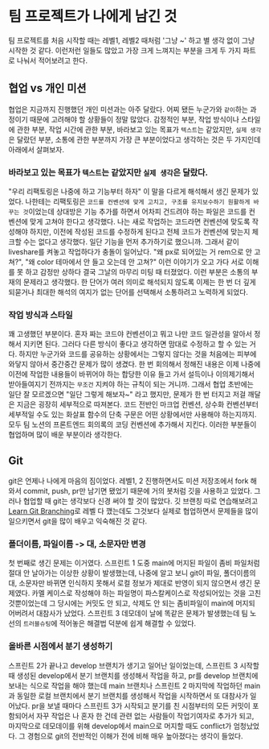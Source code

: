 # 팀 프로젝트가 나에게 남긴 것

팀 프로젝트를 처음 시작할 때는 레벨1, 레벨2 때처럼 '그냥 ~' 하고 별 생각 없이 그냥 시작한 것 같다. 이런저런 일들도 많았고
가장 크게 느껴지는 부분을 크게 두 가지 파트로 나눠서 적어보려고 한다.

## 협업 vs 개인 미션

협업은 지금까지 진행했던 개인 미션과는 아주 달랐다. 어찌 됐든 누군가와 `같이`하는 과정이기 때문에 고려해야 할 상황들이 정말 많았다. 감정적인 부분, 작업 방식이나 스타일에 관한 부분, 작업 시간에 관한 부분, 바라보고 있는 목표가 `텍스트`는 같았지만, `실제 생각`은 달랐던 부분, 소통에 관한 부분까지 가장 큰 부분이었다고 생각하는 것은 두 가지인데 아래에서 살펴보자.

### 바라보고 있는 목표가 `텍스트`는 같았지만 `실제 생각`은 달랐다.

"우리 리팩토링은 나중에 하고 기능부터 하자" 이 말을 다르게 해석해서 생긴 문제가 있었다. 나한테는 리팩토링은 `코드를 컨벤션에 맞게 고치고, 구조를 유지보수하기 원활하게 바꾸는 것`이었는데 상대방은 기능 추가를 하면서 어차피 건드려야 하는 파일은 코드를 컨벤션에 맞게 고쳐야 한다고 생각했다.
나는 새로 작업하는 코드라면 컨벤션에 맞도록 작성해야 하지만, 이전에 작성된 코드를 수정하게 된다고 전체 코드가 컨벤션에 맞는지 체크할 수는 없다고 생각했다. 일단 기능을 먼저 추가하기로 했으니까. 그래서 같이 liveshare를 켜놓고 작업하다가 충돌이 일어났다.
"왜 px로 되어있는 거 rem으로 안 고쳐?", "왜 color 테마에서 안 들고 오는데 안 고쳐?" 이런 이야기가 오고 가다 서로 이해를 못 하고 감정만 상하다 결국 그날의 마무리 미팅 때 터졌었다.
이런 부분은 소통의 부재의 문제라고 생각했다. 한 단어가 여러 의미로 해석되지 않도록 이제는 한 번 더 깊게 되묻거나 최대한 해석의 여지가 없는 단어를 선택해서 소통하려고 노력하게 되었다.

### 작업 방식과 스타일

꽤 고생했던 부분이다. 혼자 짜는 코드야 컨벤션이고 뭐고 나만 코드 일관성을 알아서 정해서 지키면 된다. 그러다 다른 방식이 좋다고 생각하면 맘대로 수정하고 할 수 있는 거다. 하지만 누군가와 코드를 공유하는 상황에서는 그렇지 않다는 것을 처음에는 피부에 와닿지 않아서 중간중간 문제가 많이 생겼다. 한 번 회의해서 정해진 내용은 이제 나중에 이전에 작업한 내용들이 바뀌어야 하는 합당한 이유 들고 가서 설득이나 이의제기해서 받아들여지기 전까지는 `무조건` 지켜야 하는 규칙이 되는 거니까.
그래서 협업 초반에는 일단 잘 모르겠으면 "일단 그렇게 해보자~" 라고 했지만, 문제가 한 번 터지고 저걸 깨달은 지금은 굉장히 세부적으로 따져본다. 코드 전반인 마크업 컨벤션, 상수화 컨벤션부터 세부적일 수도 있는 화살표 함수의 단축 구문은 어떤 상황에서만 사용해야 하는지까지. 모두 팀 노션의 프론트엔드 회의록의 코딩 컨벤션에 추가해서 지킨다.
이러한 부분들이 협업하며 많이 배운 부분이라 생각한다.

## Git

git은 언제나 나에게 마음의 짐이었다. 레벨1, 2 진행하면서도 미션 저장조에서 fork 해와서 commit, push, pr만 남기면 됐었기 때문에 거의 봇처럼 깃을 사용하고 있었다.
그러나 협업할 때 git는 생각보다 신경 써야 할 것이 많았다. 깃 브랜칭 따로 연습해보려고 [Learn Git Branching](https://learngitbranching.js.org/?locale=ko)로 레벨 다 깼는데도 그것보다 실제로 협업하면서 문제들을 많이 일으키면서 git을 많이 배우고 익숙해진 것 같다.

### 폴더이름, 파일이름 -> 대, 소문자만 변경

첫 번째로 생긴 문제는 이거였다. 스프린트 1 도중 main에 머지된 파일이 좀비 파일처럼 절대 안 날아가는 이상한 상황이 발생했는데, 나중에 알고 보니 git이 파일, 폴더이름의 대, 소문자만 바뀌면 인식하지 못해서 로컬 정보가 제대로 반영이 되지 않으면서 생긴 문제였다.
카멜 케이스로 작성해야 하는 파일명이 파스칼케이스로 작성되어있는 것을 고친 것뿐이었는데 그 당시에는 커밋도 안 되고, 삭제도 안 되는 좀비파일이 main에 머지되어버려서 대참사가 났었다. 스프린트 3 데모데이 날에 똑같은 문제가 발생했는데 팀 노선의 `트러블슈팅`에 적어놓은 해결법 덕분에 쉽게 해결할 수 있었다.

### 올바른 시점에서 분기 생성하기

스프린트 2가 끝나고 develop 브랜치가 생기고 일어난 일이었는데, 스프린트 3 시작할 때 생성된 develop에서 분기 브랜치를 생성해서 작업을 하고, pr를 develop 브랜치에 보내는 식으로 작업을 해야 했는데 main 브랜치나 스프린트 2 마지막에 작업하던 main과 동일한 로컬 브랜치에서 분기 브랜치를 생성해서 작업을 시작하면서 또 대참사가 일어났다.
pr을 보낼 때마다 스프린트 3가 시작되고 분기를 친 시점부터의 모든 커밋이 포함되어서 자꾸 작업은 나 혼자 한 건데 관련 없는 사람들이 작업기여자로 추가가 되고, 마지막으로 데모데이를 위해 develop에서 main으로 머지할 때도 conflict가 엄청났었다. 그 경험으로 git의 전반적인 이해가 전에 비해 매우 높아졌다는 생각이 들었다.
